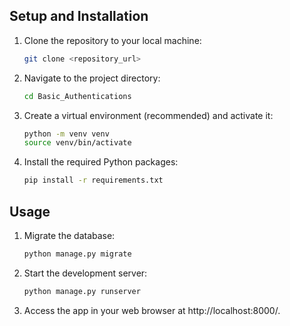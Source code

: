 ## Setup and Installation

1. Clone the repository to your local machine:

   ```bash
   git clone <repository_url>
2. Navigate to the project directory:
    ```bash
   cd Basic_Authentications
3. Create a virtual environment (recommended) and activate it:
    ```bash
    python -m venv venv
    source venv/bin/activate
4. Install the required Python packages:
    ```bash
    pip install -r requirements.txt
## Usage

1. Migrate the database:

   ```bash
   python manage.py migrate
2. Start the development server:

    ```bash
    python manage.py runserver
3. Access the app in your web browser at http://localhost:8000/.
